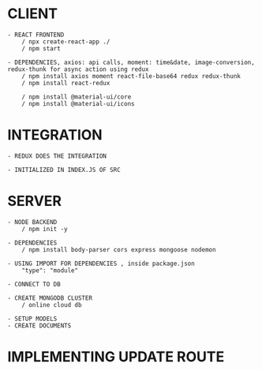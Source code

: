 # CLIENT 
    - REACT FRONTEND
        / npx create-react-app ./
        / npm start
    
    - DEPENDENCIES, axios: api calls, moment: time&date, image-conversion, redux-thunk for async action using redux
        / npm install axios moment react-file-base64 redux redux-thunk
        / npm install react-redux

        / npm install @material-ui/core
        / npm install @material-ui/icons

# INTEGRATION
    - REDUX DOES THE INTEGRATION

    - INITIALIZED IN INDEX.JS OF SRC

# SERVER
    - NODE BACKEND
        / npm init -y

    - DEPENDENCIES
        / npm install body-parser cors express mongoose nodemon

    - USING IMPORT FOR DEPENDENCIES , inside package.json
        "type": "module"   

    - CONNECT TO DB
    
    - CREATE MONGODB CLUSTER
        / online cloud db

    - SETUP MODELS
    - CREATE DOCUMENTS 


# IMPLEMENTING UPDATE ROUTE    